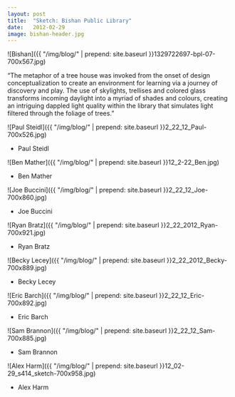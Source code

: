 ```yaml
---
layout: post
title:  "Sketch: Bishan Public Library"
date:   2012-02-29
image: bishan-header.jpg
---
```


![Bishan]({{ "/img/blog/" | prepend: site.baseurl }}1329722697-bpl-07-700x567.jpg)

“The metaphor of a tree house was invoked from the onset of design conceptualization to create an environment for learning via a journey of discovery and play. The use of skylights, trellises and colored glass transforms incoming daylight into a myriad of shades and colours, creating an intriguing dappled light quality within the library that simulates light filtered through the foliage of trees.”

![Paul Steidl]({{ "/img/blog/" | prepend: site.baseurl }}2_22_12_Paul-700x526.jpg)
- Paul Steidl

![Ben Mather]({{ "/img/blog/" | prepend: site.baseurl }}12_2-22_Ben.jpg)
- Ben Mather

![Joe Buccini]({{ "/img/blog/" | prepend: site.baseurl }}2_22_12_Joe-700x860.jpg)
- Joe Buccini

![Ryan Bratz]({{ "/img/blog/" | prepend: site.baseurl }}2_22_2012_Ryan-700x921.jpg)
- Ryan Bratz

![Becky Lecey]({{ "/img/blog/" | prepend: site.baseurl }}2_22_2012_Becky-700x889.jpg)
- Becky Lecey

![Eric Barch]({{ "/img/blog/" | prepend: site.baseurl }}2_22_12_Eric-700x892.jpg)
- Eric Barch

![Sam Brannon]({{ "/img/blog/" | prepend: site.baseurl }}2_22_12_Sam-700x885.jpg)
- Sam Brannon

![Alex Harm]({{ "/img/blog/" | prepend: site.baseurl }}12_02-29_s414_sketch-700x958.jpg)
- Alex Harm